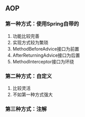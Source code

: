 ## AOP

### 第一种方式：使用Spring自带的
1. 功能比较完善
2. 实现方式较为繁琐
3. MethodBeforeAdvice接口为前置
4. AfterReturningAdvice接口为后置
5. MethodInterceptor接口为环绕

### 第二种方式：自定义
1. 比较灵活
2. 不如第一种方式强大

### 第三种方式：注解

